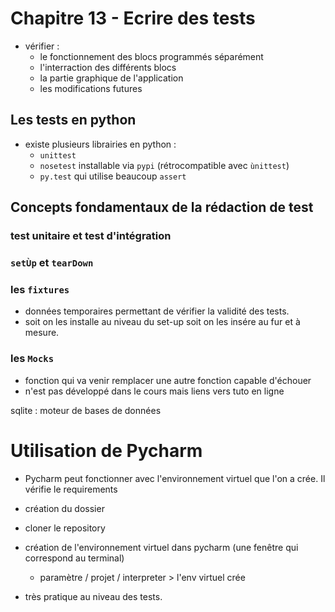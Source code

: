 # Chapitre 13 - Ecrire des tests

* vérifier : 
	* le fonctionnement des blocs programmés séparément
	* l'interraction des différents blocs
	* la partie graphique de l'application
	* les modifications futures

## Les tests en python 

* existe plusieurs librairies en python : 
	* `unittest`
	* `nosetest` installable via `pypi` (rétrocompatible avec `ùnittest`)
	* `py.test` qui utilise beaucoup `assert`

## Concepts fondamentaux de la rédaction de test 

### test unitaire et test d'intégration 

### `setÙp` et `tearDown`

### les `fixtures`

* données temporaires permettant de vérifier la validité des tests.
* soit on les installe au niveau du set-up soit on les insére au fur et à mesure.

### les `Mocks`

* fonction qui va venir remplacer une autre fonction capable d'échouer
* n'est pas développé dans le cours mais liens vers tuto en ligne

sqlite : moteur de bases de données 



# Utilisation de Pycharm 

* Pycharm peut fonctionner avec l'environnement virtuel que l'on a crée. Il vérifie le requirements

* création du dossier
* cloner le repository

* création de l'environnement virtuel dans pycharm (une fenêtre qui correspond au terminal)
	* paramètre / projet / interpreter > l'env virtuel crée

* très pratique au niveau des tests. 
	